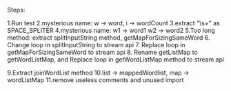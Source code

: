 Steps:

1.Run test
2.mysterious name:
w -> word,
i -> wordCount
3.extract "\\s+" as SPACE_SPLITER
4.mysterious name:
    w1 -> word1
    w2 -> word2
5.Too long method:
extract splitInputString method, getMapForSizingSameWord
6. Change loop in splitInputString to stream api
7. Replace loop in getMapForSizingSameWord to stream api
8. Rename getListMap to getWordListMap, and 
   Replace loop in getWordListMap method to stream api
   
9.Extract joinWordList method
10.list -> mappedWordlist, map -> wordListMap
11.remove useless comments and unused import
